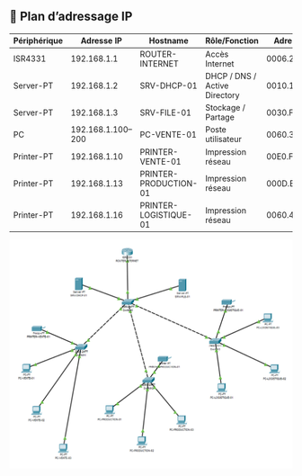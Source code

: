 ## 🧩 Plan d’adressage IP

| Périphérique         | Adresse IP           | Hostname                 | Rôle/Fonction                  | Adresse MAC      | Emplacement            |
|----------------------|----------------------|--------------------------|--------------------------------|------------------|------------------------|
| ISR4331              | 192.168.1.1          | ROUTER-INTERNET          | Accès Internet                 | 0006.2A91.E201   | Local Technique        |
| Server-PT            | 192.168.1.2          | SRV-DHCP-01              | DHCP / DNS / Active Directory  | 0010.1161.927C   | Local Technique        |
| Server-PT            | 192.168.1.3          | SRV-FILE-01              | Stockage / Partage             | 0030.F22A.B524   | Local Technique        |
| PC                   | 192.168.1.100–200    | PC-VENTE-01              | Poste utilisateur              | 0060.3E57.5C65   | Bureau des ventes      |
| Printer-PT           | 192.168.1.10         | PRINTER-VENTE-01         | Impression réseau              | 00E0.F737.48D9   | Bureau des ventes      |
| Printer-PT           | 192.168.1.13         | PRINTER-PRODUCTION-01    | Impression réseau              | 000D.BDD2.5974   | Bureau de production   |
| Printer-PT           | 192.168.1.16         | PRINTER-LOGISTIQUE-01    | Impression réseau              | 0060.4704.7550   | Bureau de la logistique|

![Architecture réseau Batchzzard](Images/Batchzzard_Architecture.png)
